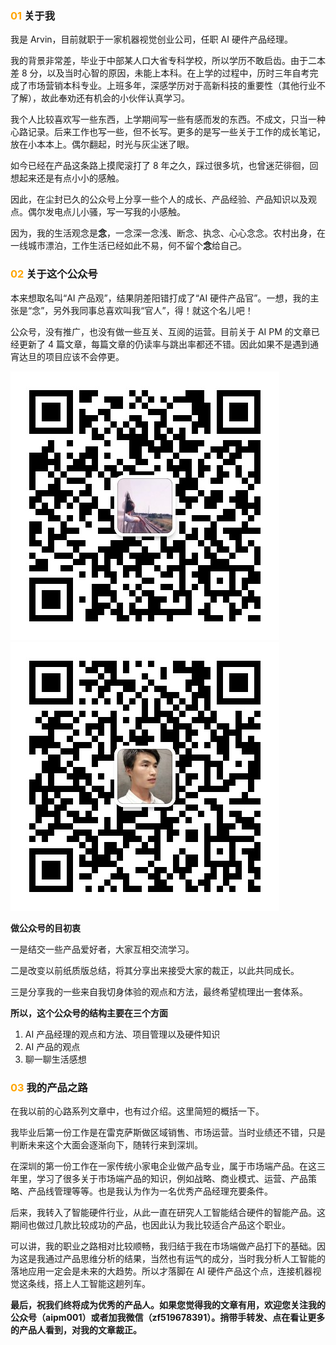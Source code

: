### <font color=orange>01</font>  关于我

我是 Arvin，目前就职于一家机器视觉创业公司，任职 AI 硬件产品经理。

我的背景非常差，毕业于中部某人口大省专科学校，所以学历不敢启齿。由于二本差 8 分，以及当时心智的原因，未能上本科。在上学的过程中，历时三年自考完成了市场营销本科专业。上班多年，深感学历对于高新科技的重要性（其他行业不了解），故此奉劝还有机会的小伙伴认真学习。

我个人比较喜欢写一些东西，上学期间写一些有感而发的东西。不成文，只当一种心路记录。后来工作也写一些，但不长写。更多的是写一些关于工作的成长笔记，放在小本本上。偶尔翻起，时光与灰尘迷了眼。

如今已经在产品这条路上摸爬滚打了 8 年之久，踩过很多坑，也曾迷茫徘徊，回想起来还是有点小小的感触。

因此，在尘封已久的公众号上分享一些个人的成长、产品经验、产品知识以及观点。偶尔发电点儿小骚，写一写我的小感触。

因为，我的生活观念是**念**，一念深一念浅、断念、执念、心心念念。农村出身，在一线城市漂泊，工作生活已经如此不易，何不留个**念**给自己。

### <font color=orange>02</font>  关于这个公众号

本来想取名叫“AI 产品观”，结果阴差阳错打成了“AI 硬件产品官”。一想，我的主张是“念”，另外我同事总喜欢叫我“官人”，得！就这个名儿吧！

公众号，没有推广，也没有做一些互关、互阅的运营。目前关于 AI PM 的文章已经更新了 4 篇文章，每篇文章的仍读率与跳出率都还不错。因此如果不是遇到通宵达旦的项目应该不会停更。

![公众号](公众号&#32;微信号/公众号.jpeg)   ![微信号](公众号&#32;微信号/微信号.jpeg)

**做公众号的目初衷**

一是结交一些产品爱好者，大家互相交流学习。

二是改变以前纸质版总结，将其分享出来接受大家的裁正，以此共同成长。

三是分享我的一些来自我切身体验的观点和方法，最终希望梳理出一套体系。

**所以，这个公众号的结构主要在三个方面**

1. AI 产品经理的观点和方法、项目管理以及硬件知识
2. AI 产品的观点
3. 聊一聊生活感想

### <font color=orange>03</font>  我的产品之路

在我以前的心路系列文章中，也有过介绍。这里简短的概括一下。

我毕业后第一份工作是在雷克萨斯做区域销售、市场运营。当时业绩还不错，只是判断未来这个大面会逐渐向下，随转行来到深圳。

在深圳的第一份工作在一家传统小家电企业做产品专业，属于市场端产品。在这三年里，学习了很多关于市场端产品的知识，例如战略、商业模式、运营、产品策略、产品线管理等等。也是我认为作为一名优秀产品经理充要条件。

后来，我转入了智能硬件行业，从此一直在研究人工智能结合硬件的智能产品。这期间也做过几款比较成功的产品，也因此认为我比较适合产品这个职业。

可以讲，我的职业之路相对比较顺畅，我归结于我在市场端做产品打下的基础。因为这是我通过产品思维分析的结果，当然也有运气的成分，当时我分析人工智能的落地应用一定会是未来的大趋势。所以才落脚在 AI 硬件产品这个点，连接机器视觉这条线，搭上人工智能这趟列车。

**最后，祝我们终将成为优秀的产品人。如果您觉得我的文章有用，欢迎您关注我的公众号（aipm001）或者加我微信（zf519678391）。捎带手转发、点在看让更多的产品人看到，对我的文章裁正。**